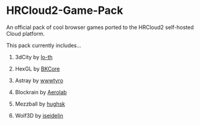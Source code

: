 # HRCloud2-Game-Pack

An official pack of cool browser games ported to the HRCloud2 self-hosted Cloud platform. 

This pack currently includes...

1. 3dCity  by [lo-th](https://github.com/lo-th/3d.cityfs) 

2. HexGL  by [BKCore](https://github.com/BKCore/HexGL)

3. Astray  by [wwwtyro](https://github.com/wwwtyro/Astray)

4. Blockrain  by [Aerolab](https://github.com/Aerolab/blockrain.js)

5. Mezzball  by [hughsk](https://github.com/hughsk/ludum-dare-27)

6. Wolf3D  by [jseidelin](https://github.com/jseidelin/wolf3d)
